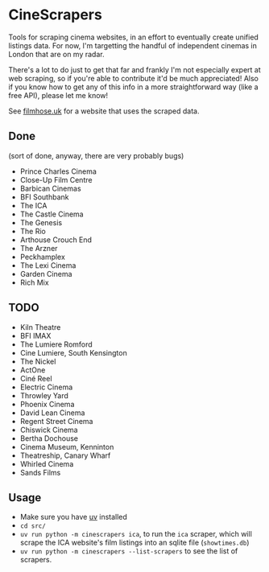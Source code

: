 # CineScrapers

Tools for scraping cinema websites, in an effort to eventually create unified
listings data. For now, I'm targetting the handful of independent cinemas
in London that are on my radar.

There's a lot to do just to get that far and frankly I'm not especially expert
at web scraping, so if you're able to contribute it'd be much appreciated!
Also if you know how to get any of this info in a more straightforward way (like
a free API), please let me know!

See [filmhose.uk](https://filmhose.uk) for a website that uses the scraped data.

## Done

(sort of done, anyway, there are very probably bugs)

* Prince Charles Cinema
* Close-Up Film Centre
* Barbican Cinemas
* BFI Southbank
* The ICA
* The Castle Cinema
* The Genesis
* The Rio
* Arthouse Crouch End
* The Arzner
* Peckhamplex
* The Lexi Cinema
* Garden Cinema
* Rich Mix

## TODO

* Kiln Theatre
* BFI IMAX
* The Lumiere Romford
* Cine Lumiere, South Kensington
* The Nickel
* ActOne
* Ciné Reel
* Electric Cinema
* Throwley Yard
* Phoenix Cinema
* David Lean Cinema
* Regent Street Cinema
* Chiswick Cinema
* Bertha Dochouse
* Cinema Museum, Kenninton
* Theatreship, Canary Wharf
* Whirled Cinema
* Sands Films

## Usage

* Make sure you have [uv](https://docs.astral.sh/uv/getting-started/installation/) installed
* `cd src/`
* `uv run python -m cinescrapers ica`, to run the `ica` scraper, which will
  scrape the ICA website's film listings into an sqlite file (`showtimes.db`)
* `uv run python -m cinescrapers --list-scrapers` to see the list of scrapers.
